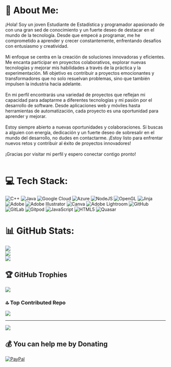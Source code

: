 # 💫 About Me:
¡Hola! Soy un joven Estudiante de Estadística y programador apasionado de con una gran sed de conocimiento y un fuerte deseo de destacar en el mundo de la tecnología. Desde que empecé a programar, me he comprometido a aprender y crecer constantemente, enfrentando desafíos con entusiasmo y creatividad.<br><br>Mi enfoque se centra en la creación de soluciones innovadoras y eficientes. Me encanta participar en proyectos colaborativos, explorar nuevas tecnologías y mejorar mis habilidades a través de la práctica y la experimentación. Mi objetivo es contribuir a proyectos emocionantes y transformadores que no solo resuelvan problemas, sino que también impulsen la industria hacia adelante.<br><br>En mi perfil encontrarás una variedad de proyectos que reflejan mi capacidad para adaptarme a diferentes tecnologías y mi pasión por el desarrollo de software. Desde aplicaciones web y móviles hasta herramientas de automatización, cada proyecto es una oportunidad para aprender y mejorar.<br><br>Estoy siempre abierto a nuevas oportunidades y colaboraciones. Si buscas a alguien con energía, dedicación y un fuerte deseo de sobresalir en el mundo del desarrollo, no dudes en contactarme. ¡Estoy listo para enfrentar nuevos retos y contribuir al éxito de proyectos innovadores!<br><br>¡Gracias por visitar mi perfil y espero conectar contigo pronto!<br><br>


# 💻 Tech Stack:
![C++](https://img.shields.io/badge/c++-%2300599C.svg?style=for-the-badge&logo=c%2B%2B&logoColor=white) ![Java](https://img.shields.io/badge/java-%23ED8B00.svg?style=for-the-badge&logo=openjdk&logoColor=white) ![Google Cloud](https://img.shields.io/badge/GoogleCloud-%234285F4.svg?style=for-the-badge&logo=google-cloud&logoColor=white) ![Azure](https://img.shields.io/badge/azure-%230072C6.svg?style=for-the-badge&logo=microsoftazure&logoColor=white) ![NodeJS](https://img.shields.io/badge/node.js-6DA55F?style=for-the-badge&logo=node.js&logoColor=white) ![OpenGL](https://img.shields.io/badge/OpenGL-%23FFFFFF.svg?style=for-the-badge&logo=opengl) ![Jinja](https://img.shields.io/badge/jinja-white.svg?style=for-the-badge&logo=jinja&logoColor=black) ![Adobe](https://img.shields.io/badge/adobe-%23FF0000.svg?style=for-the-badge&logo=adobe&logoColor=white) ![Adobe Illustrator](https://img.shields.io/badge/adobe%20illustrator-%23FF9A00.svg?style=for-the-badge&logo=adobe%20illustrator&logoColor=white) ![Canva](https://img.shields.io/badge/Canva-%2300C4CC.svg?style=for-the-badge&logo=Canva&logoColor=white) ![Adobe Lightroom](https://img.shields.io/badge/Adobe%20Lightroom-31A8FF.svg?style=for-the-badge&logo=Adobe%20Lightroom&logoColor=white) ![GitHub](https://img.shields.io/badge/github-%23121011.svg?style=for-the-badge&logo=github&logoColor=white) ![GitLab](https://img.shields.io/badge/gitlab-%23181717.svg?style=for-the-badge&logo=gitlab&logoColor=white) ![Gitpod](https://img.shields.io/badge/gitpod-f06611.svg?style=for-the-badge&logo=gitpod&logoColor=white) ![JavaScript](https://img.shields.io/badge/javascript-%23323330.svg?style=for-the-badge&logo=javascript&logoColor=%23F7DF1E) ![HTML5](https://img.shields.io/badge/html5-%23E34F26.svg?style=for-the-badge&logo=html5&logoColor=white) ![Quasar](https://img.shields.io/badge/Quasar-16B7FB?style=for-the-badge&logo=quasar&logoColor=black)
# 📊 GitHub Stats:
![](https://github-readme-stats.vercel.app/api?username=Spacemk1014&theme=tokyonight&hide_border=false&include_all_commits=false&count_private=false)<br/>
![](https://github-readme-streak-stats.herokuapp.com/?user=ByteWave1014&theme=tokyonight&hide_border=false)<br/>
![](https://github-readme-stats.vercel.app/api/top-langs/?username=Spacemk1014&theme=tokyonight&hide_border=false&include_all_commits=false&count_private=false&layout=compact)

## 🏆 GitHub Trophies
![](https://github-profile-trophy.vercel.app/?username=Spacemk1014&theme=tokyonight&no-frame=false&no-bg=true&margin-w=4)

### 🔝 Top Contributed Repo
![](https://github-contributor-stats.vercel.app/api?username=Spacemk1014&limit=5&theme=tokyonight&combine_all_yearly_contributions=true)

---
[![](https://visitcount.itsvg.in/api?id=Spacemk1014&icon=0&color=0)](https://visitcount.itsvg.in)

  ## 💰 You can help me by Donating
  [![PayPal](https://img.shields.io/badge/PayPal-00457C?style=for-the-badge&logo=paypal&logoColor=white)](https://paypal.me/https://www.paypal.me/justinVM117) 

  
<!-- Proudly created with GPRM ( https://gprm.itsvg.in ) -->
